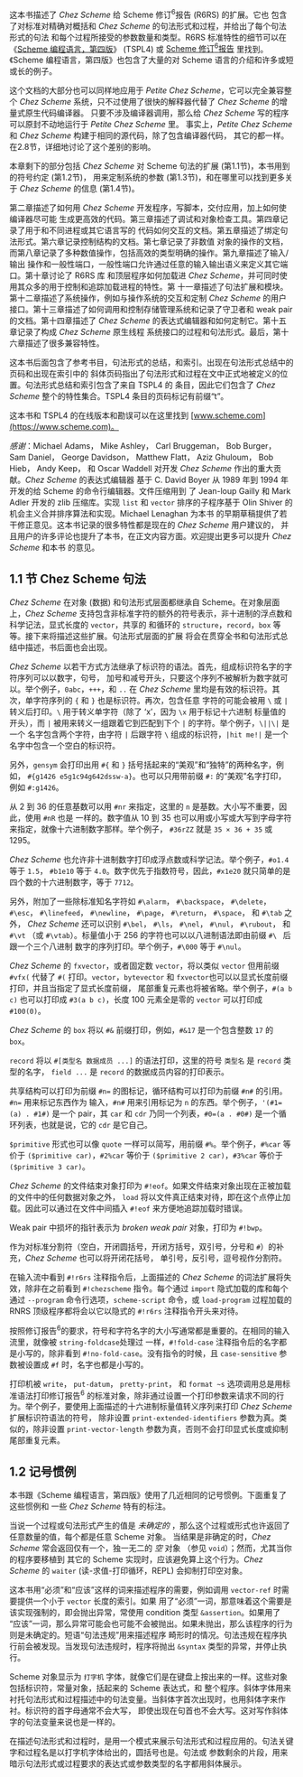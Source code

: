 
这本书描述了 _Chez Scheme_ 给 Scheme 修订<sup>6</sup>报告 (R6RS) 的扩展。它也
包含了对标准对精确对概括和 _Chez Scheme_ 的句法形式和过程，并给出了每个句法形式的句法
和每个过程所接受的参数数量和类型。R6RS 标准特性的细节可以在
 《[Scheme 编程语言，第四版](http://www.scheme.com/tspl4/)》 (TSPL4) 或 [Scheme 修订<sup>6</sup>报告](https://r6rs.mrliu.org)
里找到。《Scheme 编程语言，第四版》也包含了大量的对 Scheme 语言的介绍和许多或短或长的例子。

这个文档的大部分也可以同样地应用于 _Petite Chez Scheme_，它可以完全兼容整个 _Chez Scheme_
 系统，只不过使用了很快的解释器代替了 _Chez Scheme_ 的增量式原生代码编译器。
只要不涉及编译器调用，那么给 _Chez Scheme_ 写的程序可以原封不动地运行于 _Petite Chez Scheme_ 里。
事实上，_Petite Chez Scheme_ 和 _Chez Scheme_ 构建于相同的源代码，除了包含编译器代码，
其它的都一样。在2.8节，详细地讨论了这个差别的影响。

本章剩下的部分包括 _Chez Scheme_ 对 Scheme 句法的扩展 (第1.1节)，本书用到的符号约定 (第1.2节)，
用来定制系统的参数 (第1.3节)，和在哪里可以找到更多关于 _Chez Scheme_ 的信息 (第1.4节)。

第二章描述了如何用 _Chez Scheme_ 开发程序，写脚本，交付应用，加上如何使编译器尽可能
生成更高效的代码。第三章描述了调试和对象检查工具。第四章记录了用于和不同进程或其它语言写的
代码如何交互的文档。第五章描述了绑定句法形式。第六章记录控制结构的文档。第七章记录了非数值
对象的操作的文档，而第八章记录了多种数值操作，包括高效的类型明确的操作。第九章描述了输入/输出
操作和一般性端口，一般性端口允许通过任意的输入输出语义来定义其它端口。第十章讨论了 R6RS 库
和顶层程序如何加载进 _Chez Scheme_，并可同时使用其众多的用于控制和追踪加载进程的特性。第
十一章描述了句法扩展和模块。第十二章描述了系统操作，例如与操作系统的交互和定制 _Chez Scheme_
 的用户接口。第十三章描述了如何调用和控制存储管理系统和记录了守卫者和 weak pair 的文档。第十四章描述了
 _Chez Scheme_ 的表达式编辑器和如何定制它。第十五章记录了构成 _Chez Scheme_ 原生线程
系统接口的过程和句法形式。最后，第十六章描述了很多兼容特性。

这本书后面包含了参考书目，句法形式的总结，和索引。出现在句法形式总结中的页码和出现在索引中的
斜体页码指出了句法形式和过程在文中正式地被定义的位置。句法形式总结和索引包含了来自 TSPL4 的
条目，因此它们包含了 _Chez Scheme_ 整个的特性集合。TSPL4 条目的页码标记有前缀“t”。

这本书和 TSPL4 的在线版本和勘误可以在这里找到 [www.scheme.com](https://www.scheme.com)。

_感谢_：Michael Adams， Mike Ashley， Carl Bruggeman， Bob Burger， Sam Daniel，
 George Davidson， Matthew Flatt， Aziz Ghuloum， Bob Hieb， Andy Keep， 
 和 Oscar Waddell 对开发 _Chez Scheme_ 作出的重大贡献。_Chez Scheme_ 的表达式编辑器
 基于 C. David Boyer 从 1989 年到 1994 年开发的给 Scheme 的命令行编辑器。文件压缩用到
 了 Jean-loup Gailly 和 Mark Adler 开发的 zlib 压缩库。实现 `list` 和 `vector` 
排序的子程序基于 Olin Shiver 的机会主义合并排序算法和实现。Michael Lenaghan 为本书
的早期草稿提供了若干修正意见。这本书记录的很多特性都是现在的 _Chez Scheme_ 用户建议的，
并且用户的许多评论也提升了本书，在正文内容方面。欢迎提出更多可以提升 _Chez Scheme_ 和本书
的意见。


## 1.1 节 Chez Scheme 句法

_Chez Scheme_ 在对象 (数据) 和句法形式层面都继承自 Scheme。在对象层面上，_Chez Scheme_
 支持包含非标准字符的额外的符号表示，非十进制的浮点数和科学记法，显式长度的 `vector`，共享的
和循环的 `structure`，`record`，`box` 等等。接下来将描述这些扩展。句法形式层面的扩展
将会在贯穿全书和句法形式总结中描述，书后面也会出现。

_Chez Scheme_ 以若干方式方法继承了标识符的语法。首先，组成标识符名字的字符序列可以以数字，句号，
加号和减号开头，只要这个序列不被解析为数字就可以。举个例子，`0abc`，`+++`，和 `..` 在
 _Chez Scheme_ 里均是有效的标识符。其次，单字符序列的 `{` 和 `}` 也是标识符。再次，包含任意
字符的可能会被用 `\` 或 `|` 转义后打印。`\` 用于转义单字符（除了 ‘x’，因为 `\x` 用于标记十六进制
标量值的开头），而 `|` 被用来转义一组跟着它到匹配到下个 `|` 的字符。举个例子，`\||\|` 是一个
名字包含两个字符，由字符 `|` 后跟字符 `\` 组成的标识符，`|hit me!|` 是一个名字中包含一个空白的标识符。

另外，`gensym` 会打印出用 `#{` 和 `}` 括号括起来的“美观”和“独特”的两种名字，例如，
`#{g1426 e5g1c94g642dssw-a}`。也可以只用带前缀 `#:` 的“美观”名字打印，例如 `#:g1426`。

从 2 到 36 的任意基数可以用 `#nr` 来指定，这里的 `n` 是基数。大小写不重要，因此，使用 `#nR` 也是
一样的。数字值从 10 到 35 也可以用或小写或大写到字母字符来指定，就像十六进制数字那样。举个例子，
`#36rZZ` 就是 `35 × 36 + 35` 或 1295。

_Chez Scheme_ 也允许非十进制数字打印成浮点数或科学记法。举个例子，`#o1.4` 等于 `1.5`，
`#b1e10` 等于 `4.0`。数字优先于指数符号，因此，`#x1e20` 就只简单的是四个数的十六进制数字，等于
 `7712`。

另外，附加了一些除标准知名字符如 `#\alarm`， `#\backspace`， `#\delete`， `#\esc`， 
`#\linefeed`， `#\newline`， `#\page`， `#\return`， `#\space`， 和 `#\tab` 之外， 
_Chez Scheme_ 还可以识别 `#\bel`， `#\ls`， `#\nel`， `#\nul`， `#\rubout`， 
和 `#\vt` （或 `#\vtab`）。标量值小于 256 的字符也可以以八进制语法即由前缀 `#\ ` 后跟一个三个八进制
数字的序列打印。举个例子，`#\000` 等于 `#\nul`。

_Chez Scheme_ 的 `fxvector`，或者固定数 `vector`，将以类似 `vector` 但用前缀 `#vfx(` 代替了
`#(` 打印。`vector`，`bytevector` 和 `fxvector`也可以以显式长度前缀打印，并且当指定了显式长度前缀，
尾部重复元素也将被省略。举个例子，`#(a b c)` 也可以打印成 `#3(a b c)`，长度 100 元素全是零的 `vector`
 可以打印成 `#100(0)`。

_Chez Scheme_ 的 `box` 将以 `#&` 前缀打印，例如，`#&17` 是一个包含整数 `17` 的 `box`。

`record` 将以 `#[类型名 数据成员 ...]` 的语法打印，这里的符号 `类型名` 是 `record` 类型的名字，
 `field ...` 是 `record` 的数据成员内容的打印表示。

共享结构可以打印为前缀 `#n=` 的图标记，循环结构可以打印为前缀 `#n#` 的引用。`#n=` 用来标记东西作为
输入，`#n#` 用来引用标记为 `n` 的东西。举个例子，`'(#1=(a) . #1#)` 是一个 pair，其 `car` 和
 `cdr` 乃同一个列表，`#0=(a . #0#)` 是一个循环列表，也就是说，它的 `cdr` 是它自己。

`$primitive` 形式也可以像 `quote` 一样可以简写，用前缀 `#%`。举个例子，`#%car` 等价于
 `($primitive car)`，`#2%car` 等价于 `($primitive 2 car)`，`#3%car` 等价于 `($primitive 3 car)`。

_Chez Scheme_ 的文件结束对象打印为 `#!eof`。如果文件结束对象出现在正被加载的文件中的任何数据对象之外，
 `load` 将以文件真正结束对待，即在这个点停止加载。因此可以通过在文件中间插入 `#!eof` 来方便地追踪加载时错误。

Weak pair 中损坏的指针表示为 _broken weak pair_ 对象，打印为 `#!bwp`。

作为对标准分割符（空白，开闭圆括号，开闭方括号，双引号，分号和 `#`）的补充，_Chez Scheme_ 也可以将开闭花括号，
单引号，反引号，逗号视作分割符。

在输入流中看到 `#!r6rs` 注释指令后，上面描述的 _Chez Scheme_ 的词法扩展将失效，除非在之前看到 `#!chezscheme`
 指令。每个通过 `import` 隐式加载的库和每个通过 `--program` 命令行选项，`scheme-script` 命令，或 `load-program`
 过程加载的 RNRS 顶级程序都将会以它以隐式的 `#!r6rs` 注释指令开头来对待。

按照修订报告<sup>6</sup>的要求，符号和字符名字的大小写通常都是重要的。在相同的输入流里，就像被 `string-foldcase`处理过
一样，`#!fold-case` 注释指令后的名字都是小写的，除非看到 `#!no-fold-case`。没有指令的时候，且 `case-sensitive`
 参数被设置成 `#f` 时，名字也都是小写的。

打印机被 `write`， `put-datum`， `pretty-print`， 和 `format ~s` 选项调用总是用标准语法打印修订报告<sup>6</sup>
的标准对象，除非通过设置一个打印参数来请求不同的行为。举个例子，要使用上面描述的十六进制标量值转义序列来打印
 _Chez Scheme_ 扩展标识符语法的符号， 除非设置 `print-extended-identifiers` 参数为真。类似的，除非设置
 `print-vector-length` 参数为真，否则不会打印显式长度或抑制尾部重复元素。


## 1.2 记号惯例

本书跟《Scheme 编程语言，第四版》使用了几近相同的记号惯例。下面重复了这些惯例和 一些 _Chez Scheme_ 特有的标注。

当说一个过程或句法形式产生的值是 _未确定的_ ，那么这个过程或形式也许返回了任意数量的值，每个都是任意 Scheme 对象。
当结果是非确定的时，_Chez Scheme_ 常会返回仅有一个，独一无二的 _空_ 对象 （参见 `void`）；然而，尤其当你的程序要移植到
其它的 Scheme 实现时，应该避免算上这个行为。_Chez Scheme_ 的 `waiter` (读-求值-打印循环，REPL) 会抑制打印空对象。

这本书用“必须”和“应该”这样的词来描述程序的需要，例如调用 `vector-ref` 时需要提供一个小于 `vector` 长度的索引。如果
用了“必须”一词，那意味着这个需要是该实现强制的，即会抛出异常，常使用 condition 类型 `&assertion`。如果用了
“应该”一词，那么异常可能会也可能不会被抛出。如果未抛出，那么该程序的行为则是未确定的。短语“句法违规”用来描述程序
畸形时的情况。句法违规在程序执行前会被发现。当发现句法违规时，程序将抛出 `&syntax` 类型的异常，并停止执行。

Scheme 对象显示为 `打字机` 字体，就像它们是在键盘上按出来的一样。这些对象包括标识符，常量对象，括起来的 Scheme 表达式，和
整个程序。斜体字体用来衬托句法形式和过程描述中的句法变量。当斜体字首次出现时，也用斜体字来作衬。标识符的首字母通常不会大写，
即使出现在句首也不会大写。这对写作斜体字的句法变量来说也是一样的。

在描述句法形式和过程时，是用一个模式来展示句法形式和过程应用的。句法关键字和过程名是以打字机字体给出的，圆括号也是。句法或
参数剩余的片段，用来暗示句法形式或过程要求的表达式或参数类型的名字都用斜体展示。


